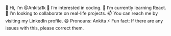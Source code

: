 👋 Hi, I’m @Ankita1k
👀 I’m interested in coding.
🌱 I’m currently learning React.
💞️ I’m looking to collaborate on real-life projects.
📫 You can reach me by visiting my LinkedIn profile.
😄 Pronouns: Ankita 
⚡ Fun fact: If there are any issues with this, please correct them.
<!---
Ankita1k/Ankita1k is a ✨ special ✨ repository because its `README.md` (this file) appears on your GitHub profile.
You can click the Preview link to take a look at your changes.
--->
